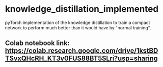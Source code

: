 # knowledge_distillation_implemented
pyTorch implementation of the knowledge distillation to train a compact network to perform much better than it would have by "normal training".

## Colab notebook link: https://colab.research.google.com/drive/1kstBDTSvxQHcRH_KT3v0FUS88BT5SLri?usp=sharing
